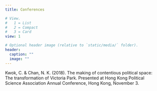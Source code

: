 ```yaml
---
title: Conferences

# View.
#   1 = List
#   2 = Compact
#   3 = Card
view: 1

# Optional header image (relative to `static/media/` folder).
header: 
  caption: ""
  image: ""
---
```

Kwok, C. & Chan, N. K. (2018). The making of contentious political space: The transformation of Victoria Park. Presented at Hong Kong Political Science Association Annual Conference, Hong Kong, November 3.
